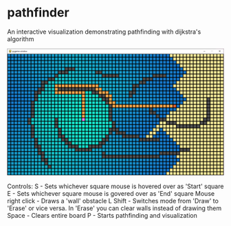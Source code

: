 # pathfinder
An interactive visualization demonstrating pathfinding with dijkstra's algorithm

![sample](sample.PNG)

Controls:
S - Sets whichever square mouse is hovered over as 'Start' square
E - Sets whichever square mouse is govered over as 'End' square
Mouse right click - Draws a 'wall' obstacle
L Shift - Switches mode from 'Draw' to 'Erase' or vice versa. In 'Erase' you can clear walls instead of drawing them
Space - Clears entire board
P - Starts pathfinding and visualization
